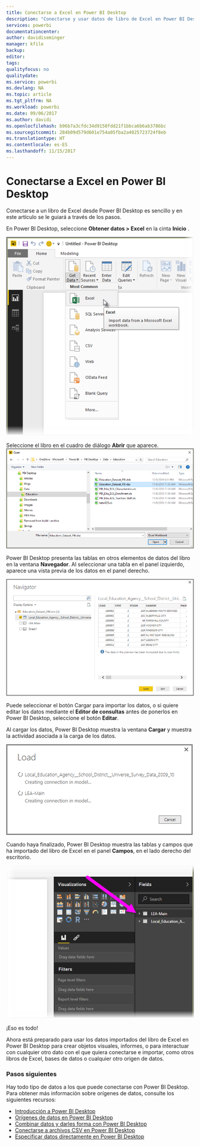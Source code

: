 ```yaml
---
title: Conectarse a Excel en Power BI Desktop
description: "Conectarse y usar datos de libro de Excel en Power BI Desktop fácilmente"
services: powerbi
documentationcenter: 
author: davidiseminger
manager: kfile
backup: 
editor: 
tags: 
qualityfocus: no
qualitydate: 
ms.service: powerbi
ms.devlang: NA
ms.topic: article
ms.tgt_pltfrm: NA
ms.workload: powerbi
ms.date: 09/06/2017
ms.author: davidi
ms.openlocfilehash: b96b7a3cfdc34d9150fdd21f1bbca6b6ab3786bc
ms.sourcegitcommit: 284b09d579d601e754a05fba2a4025723724f8eb
ms.translationtype: HT
ms.contentlocale: es-ES
ms.lasthandoff: 11/15/2017
---
```

# <a name="connect-to-excel-in-power-bi-desktop"></a>Conectarse a Excel en Power BI Desktop
Conectarse a un libro de Excel desde Power BI Desktop es sencillo y en este artículo se le guiará a través de los pasos.

En Power BI Desktop, seleccione **Obtener datos > Excel** en la cinta **Inicio** .

![](media/desktop-connect-excel/connect_to_excel_1.png)

Seleccione el libro en el cuadro de diálogo **Abrir** que aparece.
![](media/desktop-connect-excel/connect_to_excel_2.png)

Power BI Desktop presenta las tablas en otros elementos de datos del libro en la ventana **Navegador**. Al seleccionar una tabla en el panel izquierdo, aparece una vista previa de los datos en el panel derecho.

![](media/desktop-connect-excel/connect_to_excel_3.png)

Puede seleccionar el botón Cargar para importar los datos, o si quiere editar los datos mediante el **Editor de consultas** antes de ponerlos en Power BI Desktop, seleccione el botón **Editar**.

Al cargar los datos, Power BI Desktop muestra la ventana **Cargar** y muestra la actividad asociada a la carga de los datos.  

![](media/desktop-connect-excel/connect_to_excel_4.png)

Cuando haya finalizado, Power BI Desktop muestra las tablas y campos que ha importado del libro de Excel en el panel **Campos**, en el lado derecho del escritorio.

![](media/desktop-connect-excel/connect_to_excel_5.png)

¡Eso es todo!

Ahora está preparado para usar los datos importados del libro de Excel en Power BI Desktop para crear objetos visuales, informes, o para interactuar con cualquier otro dato con el que quiera conectarse e importar, como otros libros de Excel, bases de datos o cualquier otro origen de datos.

### <a name="next-steps"></a>Pasos siguientes
Hay todo tipo de datos a los que puede conectarse con Power BI Desktop. Para obtener más información sobre orígenes de datos, consulte los siguientes recursos:

* [Introducción a Power BI Desktop](desktop-getting-started.md)
* [Orígenes de datos en Power BI Desktop](desktop-data-sources.md)
* [Combinar datos y darles forma con Power BI Desktop](desktop-shape-and-combine-data.md)
* [Conectarse a archivos CSV en Power BI Desktop](desktop-connect-csv.md)   
* [Especificar datos directamente en Power BI Desktop](desktop-enter-data-directly-into-desktop.md)   

